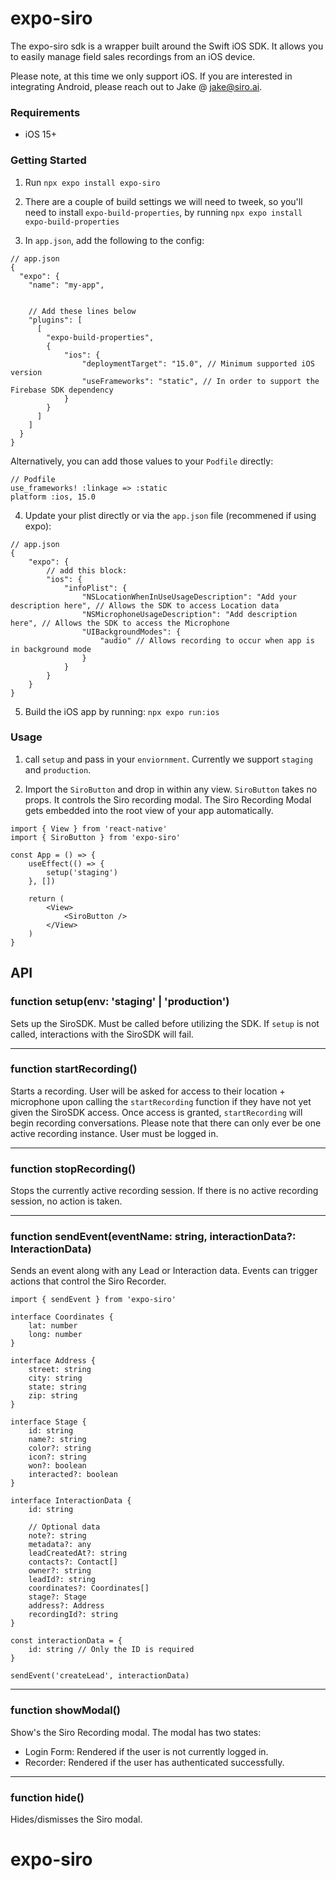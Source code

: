 # expo-siro

The expo-siro sdk is a wrapper built around the Swift iOS SDK. It allows you to easily manage field sales recordings from an iOS device.

Please note, at this time we only support iOS. If you are interested in integrating Android, please reach out to Jake @ jake@siro.ai.

### Requirements
- iOS 15+

### Getting Started
1. Run `npx expo install expo-siro`


2. There are a couple of build settings we will need to tweek, so you'll need to install `expo-build-properties`, by running `npx expo install expo-build-properties`


3. In `app.json`, add the following to the config:
```
// app.json
{
  "expo": {
    "name": "my-app",


	// Add these lines below
    "plugins": [
      [
		"expo-build-properties", 
		{
			"ios": {
				"deploymentTarget": "15.0", // Minimum supported iOS version
				"useFrameworks": "static", // In order to support the Firebase SDK dependency
			}
		}
	  ]
    ]
  }
}
```
Alternatively, you can add those values to your `Podfile` directly:
```
// Podfile
use_frameworks! :linkage => :static
platform :ios, 15.0
```


4. Update your plist directly or via the `app.json` file (recommened if using expo): 
```
// app.json
{
	"expo": {
		// add this block:
		"ios": {
			"infoPlist": {
				"NSLocationWhenInUseUsageDescription": "Add your description here", // Allows the SDK to access Location data
				"NSMicrophoneUsageDescription": "Add description here", // Allows the SDK to access the Microphone
				"UIBackgroundModes": {
					"audio" // Allows recording to occur when app is in background mode
				}
			}
		}
	}
}
```


5. Build the iOS app by running: `npx expo run:ios`

### Usage
1. call `setup` and pass in your `enviornment`. Currently we support `staging` and `production`.


2. Import the `SiroButton` and drop in within any view. `SiroButton` takes no props. It controls the Siro recording modal. The Siro Recording Modal gets embedded into the root view of your app automatically.

```
import { View } from 'react-native'
import { SiroButton } from 'expo-siro'

const App = () => {
	useEffect(() => {
		setup('staging')
	}, [])

	return (
		<View>
			<SiroButton />
		</View>
	)
}
```


## API

### function setup(env: 'staging' | 'production')
Sets up the SiroSDK. Must be called before utilizing the SDK. If `setup` is not called, interactions with the SiroSDK will fail.
___


### function startRecording()
Starts a recording. User will be asked for access to their location + microphone upon calling the `startRecording` function if they have not yet given the SiroSDK access. Once access is granted, `startRecording` will begin recording conversations.
Please note that there can only ever be one active recording instance. User must be logged in.
___


### function stopRecording()
Stops the currently active recording session. If there is no active recording session, no action is taken.
___


### function sendEvent(eventName: string, interactionData?: InteractionData)
Sends an event along with any Lead or Interaction data. Events can trigger actions that control the Siro Recorder. 

```
import { sendEvent } from 'expo-siro'

interface Coordinates {
	lat: number
    long: number
}

interface Address {
	street: string
    city: string
    state: string
    zip: string
}

interface Stage {
	id: string
    name?: string
    color?: string
    icon?: string
    won?: boolean
    interacted?: boolean
}

interface InteractionData {
	id: string

    // Optional data
    note?: string
    metadata?: any
    leadCreatedAt?: string
    contacts?: Contact[]
    owner?: string
    leadId?: string
    coordinates?: Coordinates[]
    stage?: Stage
    address?: Address
    recordingId?: string
}

const interactionData = {
	id: string // Only the ID is required
}

sendEvent('createLead', interactionData)
```
___


### function showModal() 
Show's the Siro Recording modal. The modal has two states:
- Login Form: Rendered if the user is not currently logged in.
- Recorder: Rendered if the user has authenticated successfully.
___


### function hide()
Hides/dismisses the Siro modal.
# expo-siro
